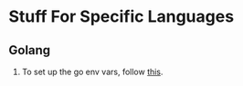 # Stuff For Specific Languages

## Golang

1. To set up the go env vars, follow [this](https://stackoverflow.com/questions/34708207/command-not-found-go-on-mac-after-installing-go).